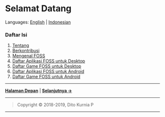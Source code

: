 # Selamat Datang
Languages: [English](https://github.com/ditokp/Tes_Repositori/blob/master/HOME.md) | [Indonesian](https://github.com/ditokp/Tes_Repositori/blob/master/README.md)

### Daftar Isi
1. [Tentang](https://github.com/ditokp/Tes_Repositori/blob/master/Tentang.md)
2. [Berkontribusi](https://github.com/ditokp/Tes_Repositori/blob/master/Berkontribusi.md)
3. [Mengenal FOSS](https://en.wikipedia.org/wiki/Free_and_open-source_software)
4. [Daftar Aplikasi FOSS untuk Desktop](https://github.com/ditokp/Tes_Repositori/blob/master/Daftar-Aplikasi-FOSS-Desktop.md)
5. [Daftar Game FOSS untuk Desktop](https://github.com/ditokp/Tes_Repositori/blob/master/Daftar-Game-FOSS-Desktop.md)
6. [Daftar Aplikasi FOSS untuk Android](https://github.com/ditokp/Tes_Repositori/blob/master/Daftar-Aplikasi-FOSS-Android.md)
7. [Daftar Game FOSS untuk Android](https://github.com/ditokp/Tes_Repositori/blob/master/Daftar-Game-FOSS-Android.md)

_______________________________________________________
[**Halaman Depan**](https://github.com/ditokp/Tes_Repositori/blob/master/README.md) | [**Selanjutnya ->**](https://github.com/ditokp/Tes_Repositori/blob/master/Tentang.md)
_________________________________________________
> Copyright © 2018-2019, Dito Kurnia P
_________________________________________________
